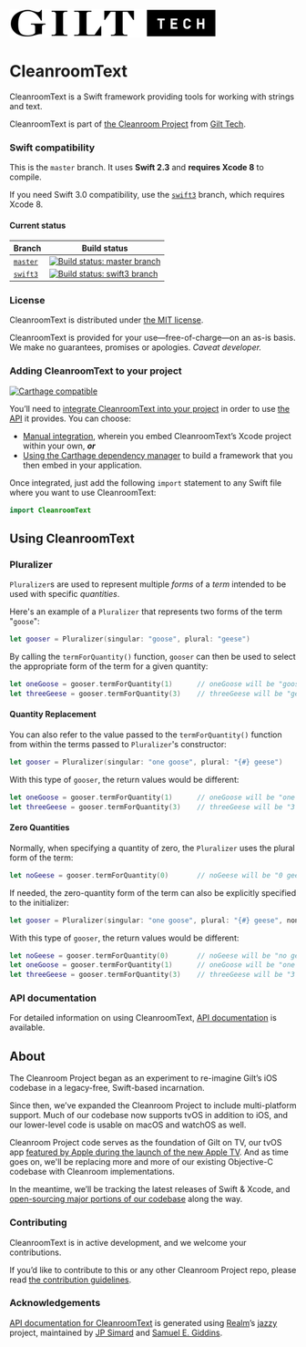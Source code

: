 ![Gilt Tech logo](https://raw.githubusercontent.com/gilt/Cleanroom/master/Assets/gilt-tech-logo.png)

# CleanroomText

CleanroomText is a Swift framework providing tools for working with strings and text.

CleanroomText is part of [the Cleanroom Project](https://github.com/gilt/Cleanroom) from [Gilt Tech](http://tech.gilt.com).


### Swift compatibility

This is the `master` branch. It uses **Swift 2.3** and **requires Xcode 8** to compile.

If you need Swift 3.0 compatibility, use the [`swift3`](https://github.com/emaloney/CleanroomText/tree/swift3) branch, which requires Xcode 8.

#### Current status

Branch|Build status
--------|------------------------
[`master`](https://github.com/emaloney/CleanroomText)|[![Build status: master branch](https://travis-ci.org/emaloney/CleanroomText.svg?branch=master)](https://travis-ci.org/emaloney/CleanroomText)
[`swift3`](https://github.com/emaloney/CleanroomText/tree/swift3)|[![Build status: swift3 branch](https://travis-ci.org/emaloney/CleanroomText.svg?branch=swift3)](https://travis-ci.org/emaloney/CleanroomText)


### License

CleanroomText is distributed under [the MIT license](https://github.com/emaloney/CleanroomText/blob/master/LICENSE).

CleanroomText is provided for your use—free-of-charge—on an as-is basis. We make no guarantees, promises or apologies. *Caveat developer.*


### Adding CleanroomText to your project

[![Carthage compatible](https://img.shields.io/badge/Carthage-compatible-4BC51D.svg?style=flat)](https://github.com/Carthage/Carthage)

You’ll need to [integrate CleanroomText into your project](https://github.com/emaloney/CleanroomText/blob/master/INTEGRATION.md) in order to use [the API](https://rawgit.com/emaloney/CleanroomText/master/Documentation/API/index.html) it provides. You can choose:

- [Manual integration](https://github.com/emaloney/CleanroomText/blob/master/INTEGRATION.md#manual-integration), wherein you embed CleanroomText’s Xcode project within your own, **_or_**
- [Using the Carthage dependency manager](https://github.com/emaloney/CleanroomText/blob/master/INTEGRATION.md#carthage-integration) to build a framework that you then embed in your application.

Once integrated, just add the following `import` statement to any Swift file where you want to use CleanroomText:

```swift
import CleanroomText
```

## Using CleanroomText

### Pluralizer

`Pluralizer`s are used to represent multiple *forms* of a *term* intended to be used with specific *quantities*.

Here's an example of a `Pluralizer` that represents two forms of the term "`goose`":

```swift
let gooser = Pluralizer(singular: "goose", plural: "geese")
```

By calling the `termForQuantity()` function, `gooser` can then be used to select the appropriate form of the term for a given quantity:

```swift
let oneGoose = gooser.termForQuantity(1)      // oneGoose will be "goose"
let threeGeese = gooser.termForQuantity(3)    // threeGeese will be "geese"
```

#### Quantity Replacement

You can also refer to the value passed to the `termForQuantity()` function from within the terms passed to `Pluralizer`'s constructor:

```swift
let gooser = Pluralizer(singular: "one goose", plural: "{#} geese")
```

With this type of `gooser`, the return values would be different:

```swift
let oneGoose = gooser.termForQuantity(1)      // oneGoose will be "one goose"
let threeGeese = gooser.termForQuantity(3)    // threeGeese will be "3 geese"
```

#### Zero Quantities

Normally, when specifying a quantity of zero, the `Pluralizer` uses the plural form of the term:

```swift
let noGeese = gooser.termForQuantity(0)       // noGeese will be "0 geese"
```

If needed, the zero-quantity form of the term can also be explicitly specified to the initializer:

```swift
let gooser = Pluralizer(singular: "one goose", plural: "{#} geese", none: "no geese")
```

With this type of `gooser`, the return values would be different:

```swift
let noGeese = gooser.termForQuantity(0)       // noGeese will be "no geese"
let oneGoose = gooser.termForQuantity(1)      // oneGoose will be "one goose"
let threeGeese = gooser.termForQuantity(3)    // threeGeese will be "3 geese"
```



### API documentation

For detailed information on using CleanroomText, [API documentation](https://rawgit.com/emaloney/CleanroomText/master/Documentation/API/index.html) is available.


## About

The Cleanroom Project began as an experiment to re-imagine Gilt’s iOS codebase in a legacy-free, Swift-based incarnation.

Since then, we’ve expanded the Cleanroom Project to include multi-platform support. Much of our codebase now supports tvOS in addition to iOS, and our lower-level code is usable on macOS and watchOS as well.

Cleanroom Project code serves as the foundation of Gilt on TV, our tvOS app [featured by Apple during the launch of the new Apple TV](http://www.apple.com/apple-events/september-2015/). And as time goes on, we'll be replacing more and more of our existing Objective-C codebase with Cleanroom implementations.

In the meantime, we’ll be tracking the latest releases of Swift & Xcode, and [open-sourcing major portions of our codebase](https://github.com/gilt/Cleanroom#open-source-by-default) along the way.


### Contributing

CleanroomText is in active development, and we welcome your contributions.

If you’d like to contribute to this or any other Cleanroom Project repo, please read [the contribution guidelines](https://github.com/gilt/Cleanroom#contributing-to-the-cleanroom-project).


### Acknowledgements

[API documentation for CleanroomText](https://rawgit.com/emaloney/CleanroomText/master/Documentation/API/index.html) is generated using [Realm](http://realm.io)’s [jazzy](https://github.com/realm/jazzy/) project, maintained by [JP Simard](https://github.com/jpsim) and [Samuel E. Giddins](https://github.com/segiddins).

